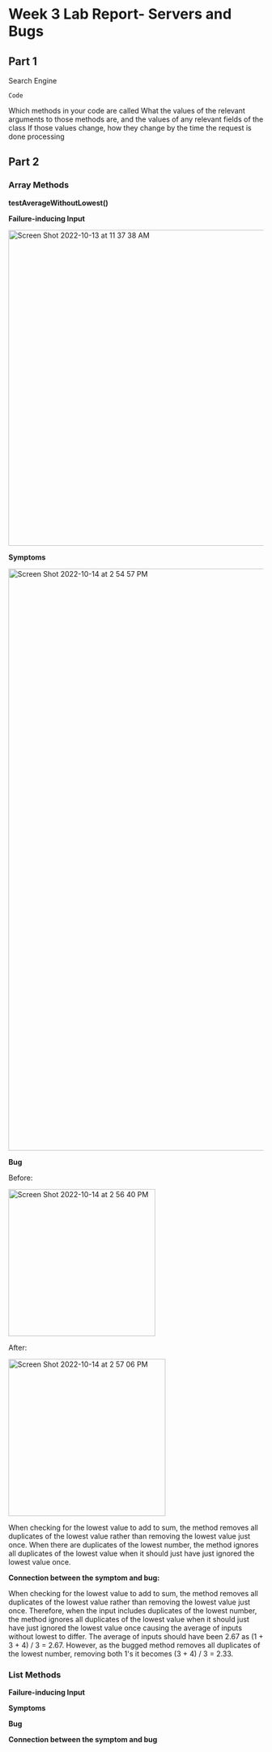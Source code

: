 # Week 3 Lab Report- Servers and Bugs

## Part 1
Search Engine

```
Code

```
Which methods in your code are called
What the values of the relevant arguments to those methods are, and the values of any relevant fields of the class
If those values change, how they change by the time the request is done processing

## Part 2 
### Array Methods 

**testAverageWithoutLowest()**

**Failure-inducing Input**

<img width="623" alt="Screen Shot 2022-10-13 at 11 37 38 AM" src="https://user-images.githubusercontent.com/114449002/195949400-63719a83-2852-484a-baf7-2db5fa260308.png">

**Symptoms**

<img width="1148" alt="Screen Shot 2022-10-14 at 2 54 57 PM" src="https://user-images.githubusercontent.com/114449002/195949890-bae3e42a-8f38-48aa-933d-ed4a771f50b0.png">


**Bug**

Before:

<img width="290" alt="Screen Shot 2022-10-14 at 2 56 40 PM" src="https://user-images.githubusercontent.com/114449002/195950062-b076b71c-1067-4ecb-bd55-e54ad5628d1d.png">

After:

<img width="310" alt="Screen Shot 2022-10-14 at 2 57 06 PM" src="https://user-images.githubusercontent.com/114449002/195950092-7f5fe3f6-70a1-4376-b9cf-bfe538a17ffd.png">

When checking for the lowest value to add to sum, the method removes all duplicates of the lowest value rather than removing the lowest value just once. When there are duplicates of the lowest number, the method ignores all duplicates of the lowest value when it should just have just ignored the lowest value once. 

**Connection between the symptom and bug:**

When checking for the lowest value to add to sum, the method removes all duplicates of the lowest value rather than removing the lowest value just once. Therefore, when the input includes duplicates of the lowest number, the method ignores all duplicates of the lowest value when it should just have just ignored the lowest value once causing the average of inputs without lowest to differ. The average of inputs should have been 2.67 as (1 + 3 + 4) / 3 = 2.67. However, as the bugged method removes all duplicates of the lowest number, removing both 1's it becomes (3 + 4) / 3 = 2.33.

### List Methods 
**Failure-inducing Input**

**Symptoms**

**Bug**

**Connection between the symptom and bug**
